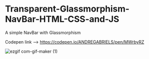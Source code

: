 # Transparent-Glassmorphism-NavBar-HTML-CSS-and-JS
A simple NavBar with Glassmorphism  

Codepen link --> https://codepen.io/ANDREGABRIELS/pen/MWrbyRZ

![ezgif com-gif-maker (1)](https://user-images.githubusercontent.com/60861872/159612526-852126e6-cdce-438c-b69b-a564666f20f7.gif)
